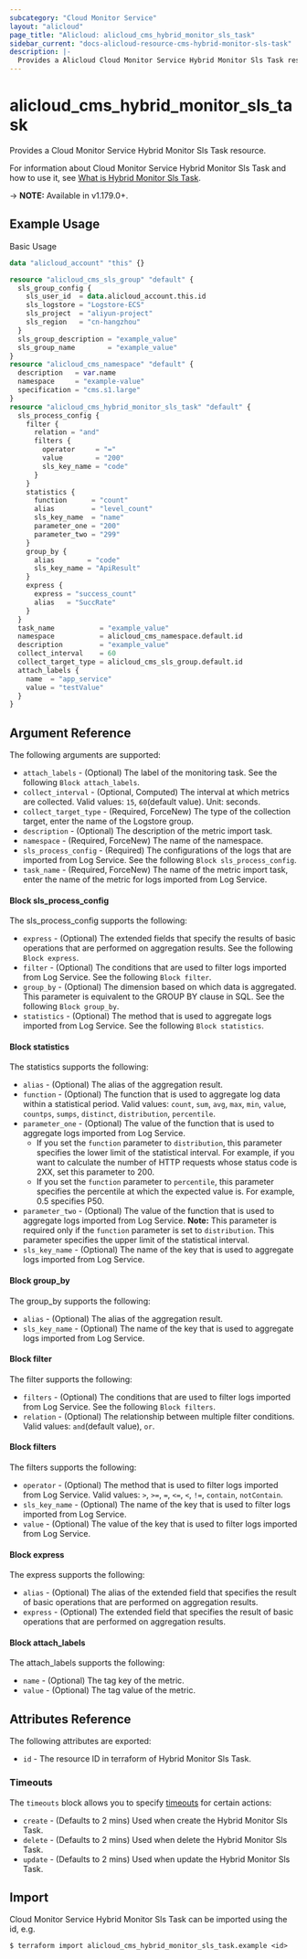 ```yaml
---
subcategory: "Cloud Monitor Service"
layout: "alicloud"
page_title: "Alicloud: alicloud_cms_hybrid_monitor_sls_task"
sidebar_current: "docs-alicloud-resource-cms-hybrid-monitor-sls-task"
description: |-
  Provides a Alicloud Cloud Monitor Service Hybrid Monitor Sls Task resource.
---
```


# alicloud\_cms\_hybrid\_monitor\_sls\_task

Provides a Cloud Monitor Service Hybrid Monitor Sls Task resource.

For information about Cloud Monitor Service Hybrid Monitor Sls Task and how to use it, see [What is Hybrid Monitor Sls Task](https://www.alibabacloud.com/help/en/cloudmonitor/latest/createhybridmonitortask).

-> **NOTE:** Available in v1.179.0+.

## Example Usage

Basic Usage

```terraform
data "alicloud_account" "this" {}

resource "alicloud_cms_sls_group" "default" {
  sls_group_config {
    sls_user_id  = data.alicloud_account.this.id
    sls_logstore = "Logstore-ECS"
    sls_project  = "aliyun-project"
    sls_region   = "cn-hangzhou"
  }
  sls_group_description = "example_value"
  sls_group_name        = "example_value"
}
resource "alicloud_cms_namespace" "default" {
  description   = var.name
  namespace     = "example-value"
  specification = "cms.s1.large"
}
resource "alicloud_cms_hybrid_monitor_sls_task" "default" {
  sls_process_config {
    filter {
      relation = "and"
      filters {
        operator     = "="
        value        = "200"
        sls_key_name = "code"
      }
    }
    statistics {
      function      = "count"
      alias         = "level_count"
      sls_key_name  = "name"
      parameter_one = "200"
      parameter_two = "299"
    }
    group_by {
      alias        = "code"
      sls_key_name = "ApiResult"
    }
    express {
      express = "success_count"
      alias   = "SuccRate"
    }
  }
  task_name           = "example_value"
  namespace           = alicloud_cms_namespace.default.id
  description         = "example_value"
  collect_interval    = 60
  collect_target_type = alicloud_cms_sls_group.default.id
  attach_labels {
    name  = "app_service"
    value = "testValue"
  }
}
```

## Argument Reference

The following arguments are supported:

* `attach_labels` - (Optional) The label of the monitoring task. See the following `Block attach_labels`.
* `collect_interval` - (Optional, Computed) The interval at which metrics are collected. Valid values: `15`, `60`(default value). Unit: seconds.
* `collect_target_type` - (Required, ForceNew) The type of the collection target, enter the name of the Logstore group.
* `description` - (Optional) The description of the metric import task.
* `namespace` - (Required, ForceNew) The name of the namespace.
* `sls_process_config` - (Required) The configurations of the logs that are imported from Log Service. See the following `Block sls_process_config`.
* `task_name` - (Required, ForceNew) The name of the metric import task, enter the name of the metric for logs imported from Log Service.

#### Block sls_process_config

The sls_process_config supports the following: 

* `express` - (Optional) The extended fields that specify the results of basic operations that are performed on aggregation results. See the following `Block express`.
* `filter` - (Optional) The conditions that are used to filter logs imported from Log Service. See the following `Block filter`.
* `group_by` - (Optional) The dimension based on which data is aggregated. This parameter is equivalent to the GROUP BY clause in SQL. See the following `Block group_by`.
* `statistics` - (Optional) The method that is used to aggregate logs imported from Log Service. See the following `Block statistics`.

#### Block statistics

The statistics supports the following: 

* `alias` - (Optional) The alias of the aggregation result.
* `function` - (Optional) The function that is used to aggregate log data within a statistical period. Valid values: `count`, `sum`, `avg`, `max`, `min`, `value`, `countps`, `sumps`, `distinct`, `distribution`, `percentile`.
* `parameter_one` - (Optional) The value of the function that is used to aggregate logs imported from Log Service.
  - If you set the `function` parameter to `distribution`, this parameter specifies the lower limit of the statistical interval. For example, if you want to calculate the number of HTTP requests whose status code is 2XX, set this parameter to 200.
  - If you set the `function` parameter to `percentile`, this parameter specifies the percentile at which the expected value is. For example, 0.5 specifies P50.
* `parameter_two` - (Optional) The value of the function that is used to aggregate logs imported from Log Service. **Note:** This parameter is required only if the `function` parameter is set to `distribution`. This parameter specifies the upper limit of the statistical interval.
* `sls_key_name` - (Optional) The name of the key that is used to aggregate logs imported from Log Service.

#### Block group_by

The group_by supports the following: 

* `alias` - (Optional) The alias of the aggregation result.
* `sls_key_name` - (Optional) The name of the key that is used to aggregate logs imported from Log Service.

#### Block filter

The filter supports the following: 

* `filters` - (Optional) The conditions that are used to filter logs imported from Log Service. See the following `Block filters`.
* `relation` - (Optional) The relationship between multiple filter conditions. Valid values: `and`(default value), `or`.

#### Block filters

The filters supports the following: 

* `operator` - (Optional) The method that is used to filter logs imported from Log Service. Valid values: `>`, `>=`, `=`, `<=`, `<`, `!=`, `contain`, `notContain`.
* `sls_key_name` - (Optional) The name of the key that is used to filter logs imported from Log Service.
* `value` - (Optional) The value of the key that is used to filter logs imported from Log Service.

#### Block express

The express supports the following: 

* `alias` - (Optional) The alias of the extended field that specifies the result of basic operations that are performed on aggregation results.
* `express` - (Optional) The extended field that specifies the result of basic operations that are performed on aggregation results.

#### Block attach_labels

The attach_labels supports the following: 

* `name` - (Optional) The tag key of the metric.
* `value` - (Optional) The tag value of the metric.

## Attributes Reference

The following attributes are exported:

* `id` - The resource ID in terraform of Hybrid Monitor Sls Task.

### Timeouts

The `timeouts` block allows you to specify [timeouts](https://www.terraform.io/docs/configuration-0-11/resources.html#timeouts) for certain actions:

* `create` - (Defaults to 2 mins) Used when create the Hybrid Monitor Sls Task.
* `delete` - (Defaults to 2 mins) Used when delete the Hybrid Monitor Sls Task.
* `update` - (Defaults to 2 mins) Used when update the Hybrid Monitor Sls Task.

## Import

Cloud Monitor Service Hybrid Monitor Sls Task can be imported using the id, e.g.

```shell
$ terraform import alicloud_cms_hybrid_monitor_sls_task.example <id>
```
